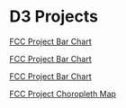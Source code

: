 # D3 Projects
[FCC Project Bar Chart](https://physicalpixel.github.io/D3/FCC_Bar_chart)

[FCC Project Bar Chart](https://physicalpixel.github.io/D3/FCC_Scatter_Plot)

[FCC Project Bar Chart](https://physicalpixel.github.io/D3/FCC_Heatmap)

[FCC Project Choropleth Map](https://physicalpixel.github.io/D3/index.html)

